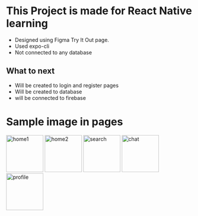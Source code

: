 # This Project is made for React Native learning

- Designed using Figma Try It Out page.
- Used expo-cli
- Not connected to any database

## What to next

- Will be created to login and register pages
- Will be created to database
- will be connected to firebase

# Sample image in pages

![home1](https://user-images.githubusercontent.com/71348963/147661978-ca68c35e-9a78-4413-8db5-ee8e2b385dcf.jpeg)
![home2](https://user-images.githubusercontent.com/71348963/147661985-d18b0bb8-50b8-4d91-8736-b2af446526f3.jpeg)
![search](https://user-images.githubusercontent.com/71348963/147661980-81475b16-80a9-4815-a953-a2ed9700ed40.jpeg)
![chat](https://user-images.githubusercontent.com/71348963/147661981-d6671927-e43a-4b4a-b078-0f1fb4e4d2d6.jpeg)
![profile](https://user-images.githubusercontent.com/71348963/147661984-5526fa77-32a5-4d38-8c99-aa6cb7f44917.jpeg)

<style type="text/css">
    img {
        width: 100px;
    }
</style>
